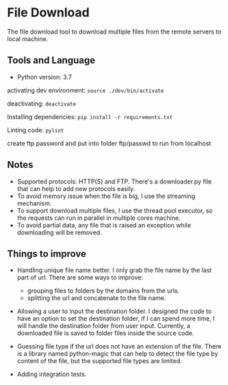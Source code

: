 # File Download

The file download tool to download multiple files from the remote servers to local machine.

## Tools and Language

- Python version: 3.7

activating dev environment:
`source ./dev/bin/activate`

deactivating:
`deactivate`

Installing dependencies:
`pip install -r requirements.txt`

Linting code:
`pylint`

create ftp password and put into folder ftp/passwd to run from localhost

## Notes

- Supported protocols: HTTP(S) and FTP. There's a downloader.py file that can help to add new protocols easily.
- To avoid memory issue when the file is big, I use the streaming mechanism.
- To support download multiple files, I use the thread pool executor, so the requests can run in parallel in multiple cores machine.
- To avoid partial data, any file that is raised an exception while downloading will be removed.

## Things to improve

- Handling unique file name better. I only grab the file name by the last part of url. There are some ways to improve:

  - grouping files to folders by the domains from the urls.
  - splitting the url and concatenate to the file name.

- Allowing a user to input the destination folder. I designed the code to have an option to set the destination folder, if I can spend more time, I will handle the destination folder from user input. Currently, a downloaded file is saved to folder files inside the source code.

- Guessing file type if the url does not have an extension of the file. There is a library named python-magic that can help to detect the file type by content of the file, but the supported file types are limited.

- Adding integration tests.

